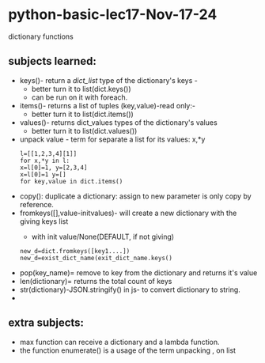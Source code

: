 # python-basic-lec17-Nov-17-24
dictionary functions
## subjects learned:
* keys()- return a *dict_list* type of the dictionary's keys - 
  * better turn it to list(dict.keys())
  * can be run on it with foreach.
* items()-  returns a list of tuples (key,value)-read only:- 
  * better turn it to list(dict.items())
* values()- returns dict_values types of the dictionary's values
  * better turn it to list(dict.values())
* unpack value - term for separate a list for its values: x,*y
    ```
    l=[[1,2,3,4][1]]
    for x,*y in l:
    x=l[0]=1, y=[2,3,4]
    x=l[0]=1 y=[]
  for key,value in dict.items()
    ``` 
* copy(): duplicate a dictionary: assign to new parameter is only copy by reference.
* fromkeys([<keys>],value-initvalues)- will create a new dictionary with the giving keys list
  * with init value/None(DEFAULT, if not giving)
  ```
  new_d=dict.fromkeys([key1....])
  new_d=exist_dict_name(exit_dict_name.keys()
  ```
* pop(key_name)= remove to key from the dictionary and returns it's value
* len(dictionary)= returns the total count of keys
* str(dictionary)-JSON.stringify() in js- to convert dictionary to string.
* 
## extra subjects:
 * max function can receive a dictionary and a lambda function. 
 * the function enumerate() is a usage of the term unpacking , on list

